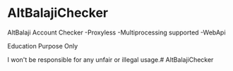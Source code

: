 # AltBalajiChecker

AltBalaji Account Checker
-Proxyless
-Multiprocessing supported
-WebApi

Education Purpose Only

I won't be responsible for any unfair or illegal usage.# AltBalajiChecker
